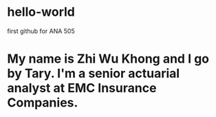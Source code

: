 # hello-world
first github for ANA 505
# My name is Zhi Wu Khong and I go by Tary. I'm a senior actuarial analyst at EMC Insurance Companies.
